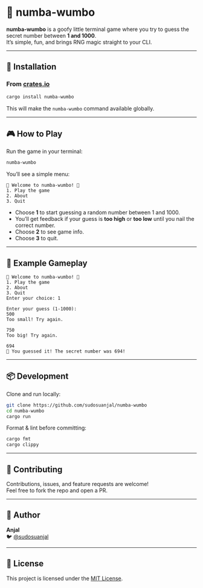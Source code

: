 # 🎲 numba-wumbo

**numba-wumbo** is a goofy little terminal game where you try to guess the secret number between **1 and 1000**.  
It’s simple, fun, and brings RNG magic straight to your CLI.

---

## 🚀 Installation

### From [crates.io](https://crates.io/crates/numba-wumbo)

```bash
cargo install numba-wumbo
```

This will make the `numba-wumbo` command available globally.

---

## 🎮 How to Play

Run the game in your terminal:

```bash
numba-wumbo
```

You’ll see a simple menu:

```
🎲 Welcome to numba-wumbo! 🎲
1. Play the game
2. About
3. Quit
```

- Choose **1** to start guessing a random number between 1 and 1000.
- You’ll get feedback if your guess is **too high** or **too low** until you nail the correct number.
- Choose **2** to see game info.
- Choose **3** to quit.

---

## 📸 Example Gameplay

```
🎲 Welcome to numba-wumbo! 🎲
1. Play the game
2. About
3. Quit
Enter your choice: 1

Enter your guess (1-1000):
500
Too small! Try again.

750
Too big! Try again.

694
🎉 You guessed it! The secret number was 694!
```

---

## 📦 Development

Clone and run locally:

```bash
git clone https://github.com/sudosuanjal/numba-wumbo
cd numba-wumbo
cargo run
```

Format & lint before committing:

```bash
cargo fmt
cargo clippy
```

---

## 🤝 Contributing

Contributions, issues, and feature requests are welcome!  
Feel free to fork the repo and open a PR.

---

## 👤 Author

**Anjal**  
🐦 [@sudosuanjal](https://x.com/sudosuanjal)

---

## 📝 License

This project is licensed under the [MIT License](LICENSE).
